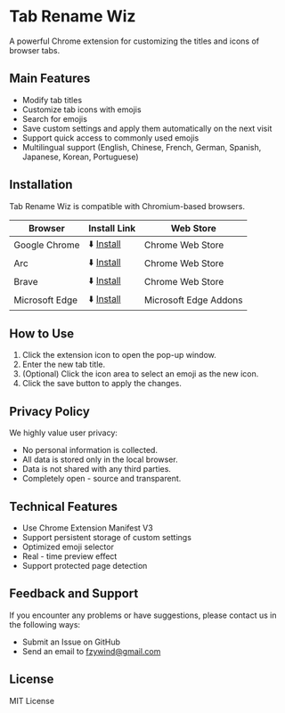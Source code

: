 # Tab Rename Wiz

A powerful Chrome extension for customizing the titles and icons of browser tabs.

## Main Features

- Modify tab titles
- Customize tab icons with emojis
- Search for emojis
- Save custom settings and apply them automatically on the next visit
- Support quick access to commonly used emojis
- Multilingual support (English, Chinese, French, German, Spanish, Japanese, Korean, Portuguese)

## Installation

Tab Rename Wiz is compatible with Chromium-based browsers.

| Browser        | Install Link                                                                                                | Web Store             |
|----------------|-------------------------------------------------------------------------------------------------------------|-----------------------|
| Google Chrome  | ⬇️ [Install](https://chromewebstore.google.com/detail/tab-rename-wiz-modify-tab/nolmmmfbcjgjejnoajfkikdikaelamcg) | Chrome Web Store      |
| Arc            | ⬇️ [Install](https://chromewebstore.google.com/detail/tab-rename-wiz-modify-tab/nolmmmfbcjgjejnoajfkikdikaelamcg) | Chrome Web Store      |
| Brave          | ⬇️ [Install](https://chromewebstore.google.com/detail/tab-rename-wiz-modify-tab/nolmmmfbcjgjejnoajfkikdikaelamcg) | Chrome Web Store      |
| Microsoft Edge | ⬇️ [Install](https://microsoftedge.microsoft.com/addons/detail/hdbbpgpcdhpofmmodmbbfgmnhhbgamnj) | Microsoft Edge Addons |

## How to Use

1. Click the extension icon to open the pop-up window.
2. Enter the new tab title.
3. (Optional) Click the icon area to select an emoji as the new icon.
4. Click the save button to apply the changes.

## Privacy Policy

We highly value user privacy:

- No personal information is collected.
- All data is stored only in the local browser.
- Data is not shared with any third parties.
- Completely open - source and transparent.

## Technical Features

- Use Chrome Extension Manifest V3
- Support persistent storage of custom settings
- Optimized emoji selector
- Real - time preview effect
- Support protected page detection

## Feedback and Support

If you encounter any problems or have suggestions, please contact us in the following ways:

- Submit an Issue on GitHub
- Send an email to fzywind@gmail.com

## License

MIT License